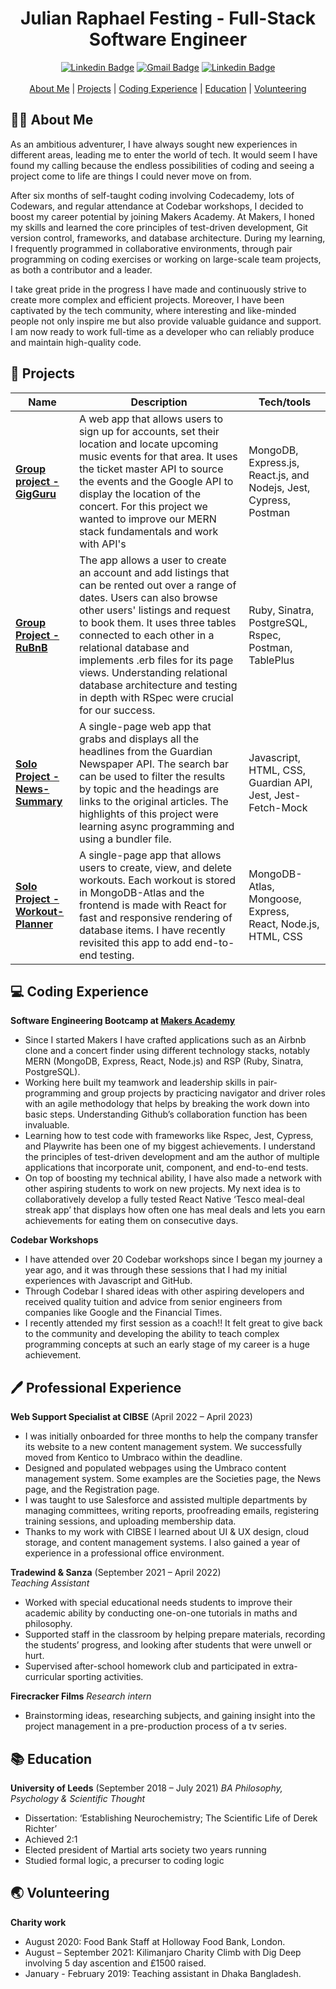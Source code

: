 <div align="center">
  <h1>Julian Raphael Festing - Full-Stack Software Engineer </h1>
  <a href="https://www.linkedin.com/in/julian-r-f"><img src="https://img.shields.io/badge/-LinkedIn-0A66C2?logo=linkedin&style=for-the-badge" alt="Linkedin Badge" /></a>
  <a href="mailto:julfesting@gmail.com"><img src="https://img.shields.io/badge/-gmail-EA4335?logo=gmail&logoColor=white&style=for-the-badge" alt="Gmail Badge" /></a>
  <a href="https://github.com/Raphael40"><img src="https://img.shields.io/badge/-github-181717?logo=github&logoColor=white&style=for-the-badge" alt="Linkedin Badge" /></a>
  <br>
  <br>
  <div>
    <a href="#-about-me">About Me</a> | 
    <a href="#-projects">Projects</a> |
    <a href="#-coding-experience">Coding Experience</a> |
    <a href="#-education">Education</a> |
    <a href="#-volunteering">Volunteering</a>
  </div>
</div>

## 👨‍💻 About Me

As an ambitious adventurer, I have always sought new experiences in different areas, leading me to enter the world of tech. It would seem I have found my calling because the endless possibilities of coding and seeing a project come to life are things I could never move on from. 

After six months of self-taught coding involving Codecademy, lots of Codewars, and regular attendance at Codebar workshops, I decided to boost my career potential by joining Makers Academy. At Makers, I honed my skills and learned the core principles of test-driven development, Git version control, frameworks, and database architecture. During my learning, I frequently programmed in collaborative environments, through pair programming on coding exercises or working on large-scale team projects, as both a contributor and a leader.

I take great pride in the progress I have made and continuously strive to create more complex and efficient projects. Moreover, I have been captivated by the tech community, where interesting and like-minded people not only inspire me but also provide valuable guidance and support. I am now ready to work full-time as a developer who can reliably produce and maintain high-quality code.



## 📖 Projects

| Name                         | Description       | Tech/tools        |
| ---------------------------- | ----------------- | ----------------- |
| **[Group project - GigGuru](https://github.com/Raphael40/gig-guru)**           | A web app that allows users to sign up for accounts, set their location and locate upcoming music events for that area. It uses the ticket master API to source the events and the Google API to display the location of the concert. For this project we wanted to improve our MERN stack fundamentals and work with API's | MongoDB, Express.js, React.js, and Nodejs, Jest, Cypress, Postman |
| **[Group Project - RuBnB](https://github.com/Raphael40/RuBnB)** | The app allows a user to create an account and add listings that can be rented out over a range of dates. Users can also browse other users' listings and request to book them. It uses three tables connected to each other in a relational database and implements .erb files for its page views. Understanding relational database architecture and testing in depth with RSpec were crucial for our success. | Ruby, Sinatra, PostgreSQL, Rspec, Postman, TablePlus |
| **[Solo Project - News-Summary](https://github.com/Raphael40/news-summary-challenge)** | A single-page web app that grabs and displays all the headlines from the Guardian Newspaper API. The search bar can be used to filter the results by topic and the headings are links to the original articles. The highlights of this project were learning async programming and using a bundler file. | Javascript, HTML, CSS, Guardian API, Jest, Jest-Fetch-Mock |
| **[Solo Project - Workout-Planner](https://github.com/Raphael40/MERN-stack-workout)** | A single-page app that allows users to create, view, and delete workouts. Each workout is stored in MongoDB-Atlas and the frontend is made with React for fast and responsive rendering of database items. I have recently revisited this app to add end-to-end testing. | MongoDB-Atlas, Mongoose, Express, React, Node.js, HTML, CSS |

## 💻 Coding Experience

**Software Engineering Bootcamp at [Makers Academy](https://makers.tech/)**
- Since I started Makers I have crafted applications such as an Airbnb clone and a concert finder using different technology stacks, notably MERN (MongoDB, Express, React, Node.js) and RSP (Ruby, Sinatra, PostgreSQL).
- Working here built my teamwork and leadership skills in pair-programming and group projects by practicing navigator and driver roles with an agile methodology that helps by breaking the work down into basic steps. Understanding Github’s collaboration function has been invaluable.
- Learning how to test code with frameworks like Rspec, Jest, Cypress, and Playwrite has been one of my biggest achievements. I understand the principles of test-driven development and am the author of multiple applications that incorporate unit, component, and end-to-end tests.
- On top of boosting my technical ability, I have also made a network with other aspiring students to work on new projects. My next idea is to collaboratively develop a fully tested React Native ‘Tesco meal-deal streak app’ that displays how often one has meal deals and lets you earn achievements for eating them on consecutive days.


**Codebar Workshops**
- I have attended over 20 Codebar workshops since I began my journey a year ago, and it was through these sessions that I had my initial experiences with Javascript and GitHub.
- Through Codebar I shared ideas with other aspiring developers and received quality tuition and advice from senior engineers from companies like Google and the Financial Times.
- I recently attended my first session as a coach!! It felt great to give back to the community and developing the ability to teach complex programming concepts at such an early stage of my career is a huge achievement.


## 🖊️ Professional Experience

**Web Support Specialist at CIBSE** (April 2022 – April 2023)
- I was initially onboarded for three months to help the company transfer its website to a new content management system. We successfully moved from Kentico to Umbraco within the deadline.
- Designed and populated webpages using the Umbraco content management system. Some examples are the Societies page, the News page, and the Registration page.
- I was taught to use Salesforce and assisted multiple departments by managing committees, writing reports, proofreading emails, registering training sessions, and uploading membership data.
- Thanks to my work with CIBSE I learned about UI & UX design, cloud storage, and content management systems. I also gained a year of experience in a professional office environment. 


**Tradewind & Sanza** (September 2021 – April 2022)  
_Teaching Assistant_
- Worked with special educational needs students to improve their academic ability by conducting one-on-one tutorials in maths and philosophy. 
- Supported staff in the classroom by helping prepare materials, recording the students’ progress, and looking after students that were unwell or hurt.
- Supervised after-school homework club and participated in extra-curricular sporting activities.


**Firecracker Films**
_Research intern_
-	Brainstorming ideas, researching subjects, and gaining insight into the project management in a pre-production process of a tv series.

## 📚 Education

**University of Leeds** (September 2018 – July 2021)
_BA Philosophy, Psychology & Scientific Thought_
-	Dissertation: ‘Establishing Neurochemistry; The Scientific Life of Derek Richter’
-	Achieved 2:1
-	Elected president of Martial arts society two years running
-	Studied formal logic, a precurser to coding logic

## 🌏 Volunteering

**Charity work**
- August 2020: Food Bank Staff at Holloway Food Bank, London.
- August – September 2021: Kilimanjaro Charity Climb with Dig Deep involving 5 day ascention and £1500 raised.
- January - February 2019: Teaching assistant in Dhaka Bangladesh.
